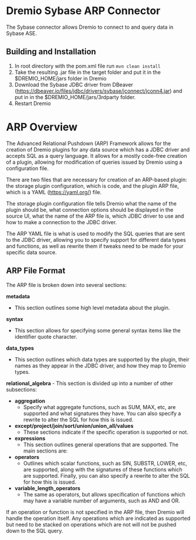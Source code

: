 # Dremio Sybase ARP Connector

The Sybase connector allows Dremio to connect to and query data in Sybase ASE.

## Building and Installation

1. In root directory with the pom.xml file run `mvn clean install`
2. Take the resulting .jar file in the target folder and put it in the $DREMIO_HOME/jars folder in Dremio
3. Download the Sybase JDBC driver from DBeaver (https://dbeaver.io/files/jdbc/drivers/sybase/jconnect/jconn4.jar) and put in in the $DREMIO_HOME/jars/3rdparty folder.
4. Restart Dremio


# ARP Overview

The Advanced Relational Pushdown (ARP) Framework allows for the creation of Dremio plugins for any data source which has a JDBC driver and accepts SQL
as a query language. It allows for a mostly code-free creation of a plugin, allowing for modification of queries issued
by Dremio using a configuration file.

There are two files that are necessary for creation of an ARP-based plugin: the storage plugin configuration, which
is code, and the plugin ARP file, which is a YAML (https://yaml.org/) file.

The storage plugin configuration file tells Dremio what the name of the plugin should be, what connection options
should be displayed in the source UI, what the name of the ARP file is, which JDBC driver to use and how to make a
connection to the JDBC driver.

The ARP YAML file is what is used to modify the SQL queries that are sent to the JDBC driver, allowing you to specify
support for different data types and functions, as well as rewrite them if tweaks need to be made for your specific
data source.

## ARP File Format

The ARP file is broken down into several sections:

**metadata**
- This section outlines some high level metadata about the plugin.

**syntax**
- This section allows for specifying some general syntax items like the identifier quote character.

**data_types**
- This section outlines which data types are supported by the plugin, their names as they appear in the JDBC driver, and how they map to Dremio types.

**relational_algebra** - This section is divided up into a number of other subsections:

- **aggregation**
  - Specify what aggregate functions, such as SUM, MAX, etc, are supported and what signatures they have. You can also specify a rewrite to alter the SQL for how this is issued.
- **except/project/join/sort/union/union_all/values**
  - These sections indicate if the specific operation is supported or not.
- **expressions**
  - This section outlines general operations that are supported. The main sections are:
- **operators**
  - Outlines which scalar functions, such as SIN, SUBSTR, LOWER, etc, are supported, along with the signatures of these functions which are supported. Finally, you can also specify a rewrite to alter the SQL for how this is issued.
- **variable_length_operators**
  - The same as operators, but allows specification of functions which may have a variable number of arguments, such as AND and OR.

If an operation or function is not specified in the ARP file, then Dremio will handle the operation itself. Any operations which are indicated as supported but need to be stacked on operations which are not will not be pushed down to the SQL query.
